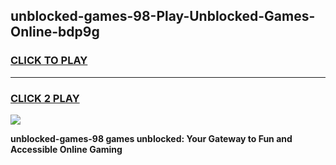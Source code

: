 
## unblocked-games-98-Play-Unblocked-Games-Online-bdp9g
<h3>
<a href="https://premium76.site?title=unblocked-games-98&ref=25A">CLICK TO PLAY</a></h3>
<hr>

<h3>
<a href="https://premium76.site?title=unblocked-games-98&ref=25A">CLICK 2 PLAY</a>
  
</h3>

<a href="https://premium76.site?title=unblocked-games-98&ref=25A"><img src="https://clearcache.store/games.png"></a>


**unblocked-games-98 games unblocked: Your Gateway to Fun and Accessible Online Gaming**

